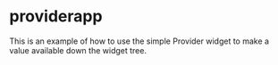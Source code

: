# providerapp

This is an example of how to use the simple Provider widget to
make a value available down the widget tree.